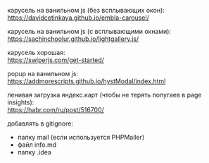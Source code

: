 карусель на ванильном js (без всплывающих окон):<br>
https://davidcetinkaya.github.io/embla-carousel/

карусель на ванильном js (с всплывающими окнами):<br>
https://sachinchoolur.github.io/lightgallery.js/

карусель хорошая:<br>
https://swiperjs.com/get-started/

popup на ванильном js:<br>
https://addmorescripts.github.io/hystModal/index.html

ленивая загрузка яндекс.карт (чтобы не терять попугаев в page insights):<br>
https://habr.com/ru/post/516700/


добавлять в gitignore:<br>
* папку mail (если используется PHPMailer)
* файл info.md
* папку .idea

